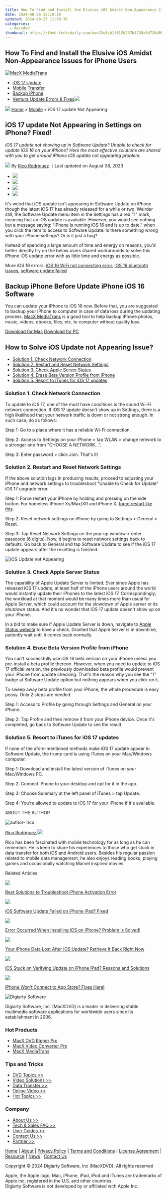 ```yaml
---
title: How To Find and Install the Elusive iOS Amidst Non-Appearance Issues for iPhone Users
date: 2024-08-26 15:19:20
updated: 2024-08-27 11:58:38
categories:
  - macxdvd
thumbnail: https://thmb.techidaily.com/eae25c8cb1f012b237b4735a8d726d09f7b30b165b0175087b89427fe82c8e76.jpg
---
```


## How To Find and Install the Elusive iOS Amidst Non-Appearance Issues for iPhone Users

[![MacX MediaTrans](https://www.macxdvd.com/mobile/../image-style/new-seo/icon10.png)](https://tools.techidaily.com/macxdvd/products/)

* [iOS 17 Update](https://tools.techidaily.com/macxdvd/products/)
* [Mobile Transfer](https://tools.techidaily.com/macxdvd/products/)
* [Backup iPhone](https://tools.techidaily.com/macxdvd/products/)
* [Ventura Update Errors & Fixes](https://tools.techidaily.com/macxdvd/products/)![](https://www.macxdvd.com/mobile/article-image/hot.gif)



![](https://www.macxdvd.com/mobile/../image-style/new-seo/icon7.png) [Home](https://tools.techidaily.com/macxdvd/products/) \> [Mobile](https://tools.techidaily.com/macxdvd/products/) \> iOS 17 update Not Appearing

## iOS 17 update Not Appearing in Settings on iPhone?  Fixed!



_iOS 17 update not showing up in Software Update? Unable to check for update iOS 16 on your iPhone? Here the most effective solutions are shared with you to get around iPhone iOS update not appearing problem._

![](https://www.macxdvd.com/mobile/../image-style/new-seo/icon6.png) By [Rico Rodriguez](https://www.linkedin.com/in/rico-rodriguez-06815a104/) ｜Last updated on August 08, 2023

* [![](https://www.macxdvd.com/mobile/../image-style/new-seo/share-fa.jpg)](https://www.facebook.com/sharer/sharer.php?u=https://www.macxdvd.com/mobile/ios-update-not-appearing-on-iphone-problem-fixed.htm)
* [![](https://www.macxdvd.com/mobile/../image-style/new-seo/share-tw.jpg)](https://twitter.com/intent/tweet?url=https://www.macxdvd.com/mobile/ios-update-not-appearing-on-iphone-problem-fixed.htm)
* [![](https://www.macxdvd.com/mobile/../image-style/new-seo/share-email.jpg)](https://www.macxdvd.com/mobile/mailto:info@example.com?&subject=&body=https://www.macxdvd.com/mobile/ios-update-not-appearing-on-iphone-problem-fixed.htm)
* [![](https://www.macxdvd.com/mobile/../image-style/new-seo/share-in.jpg)](https://www.linkedin.com/shareArticle?mini=true&url=https://www.macxdvd.com/mobile/ios-update-not-appearing-on-iphone-problem-fixed.htm&title=&summary=https://www.macxdvd.com/mobile/ios-update-not-appearing-on-iphone-problem-fixed.htm&source=)

It's weird that iOS update isn't appearing in Software Update on iPhone though the latest iOS 17 has already released for a while or two. Weirder still, the Software Update menu item in the Settings has a red "1" mark, meaning that an iOS update is available. However, you would see nothing but a message saying: "iPhone is running iOS 16 and is up to date." when you click the item to access to Software Update. Is there something wrong with your iPhone settings? Or is it just a bug?

Instead of spending a large amount of time and energy on reasons, you'd better directly try on the below users shared workarounds to solve this iPhone iOS update error with as little time and energy as possible.

More iOS 16 errors: [iOS 16 WiFi not connecting error](https://tools.techidaily.com/macxdvd/products/), [iOS 16 bluetooth issues](https://tools.techidaily.com/macxdvd/products/), [software update failed](https://tools.techidaily.com/macxdvd/products/)

## Backup iPhone Before Update iPhone iOS 16 Software

You can update your iPhone to iOS 16 now. Before that, you are suggested to backup your iPhone to computer in case of data loss during the updating process. [MacX MediaTrans](https://tools.techidaily.com/macxdvd/products/) is a good tool to help backup iPhone photos, music, videos, ebooks, files, etc. to computer without quality loss.

[Download for Mac](https://tools.techidaily.com/macxdvd/products/) [Download for PC](https://tools.techidaily.com/winxdvd/products/) 

## How to Solve iOS Update not Appearing Issue?

* [Solution 1\. Check Network Connection](https://tools.techidaily.com/macxdvd/products/)
* [Solution 2\. Restart and Reset Network Settings](https://tools.techidaily.com/macxdvd/products/)
* [Solution 3\. Check Apple Server Status](https://tools.techidaily.com/macxdvd/products/)
* [Solution 4\. Erase Beta Version Profile from iPhone](https://tools.techidaily.com/macxdvd/products/)
* [Solution 5\. Resort to iTunes for iOS 17 updates](https://tools.techidaily.com/macxdvd/products/)

### Solution 1\. Check Network Connection 

To update to iOS 17, one of the must have conditions is the sound Wi-Fi network connection. If iOS 17 update doesn't show up in Settings, there is a high likelihood that your network traffic is down or not strong enough. In such case, do as follows:

Step 1: Go to a place where it has a reliable Wi-Fi connection.

Step 2: Access to Settings on your iPhone > tap WLAN > change network to a stronger one from "CHOOSE A NETWORK...".

Step 3: Enter password > click Join. That's it!

### Solution 2\. Restart and Reset Network Settings

If the above solution lags in producing results, proceed to adjusting your iPhone and network settings to troubleshoot "Unable to Check for Update" iOS 17 upgrade error.

Step 1: Force restart your iPhone by holding and pressing on the side button. For homeless iPhone Xs/Max/XR and iPhone X, [force restart like this](http://osxdaily.com/2017/11/17/how-force-restart-iphone-x/).

 Step 2: Reset network settings on iPhone by going to Settings > General > Reset. 

 Step 3: Tap Reset Network Settings on the pop-up window > enter passcode (6 digits). Now, it begins to reset network settings back to defaults. Go back to General and tap Software Update to see if the iOS 17 update appears after the resetting is finished.

![iOS Update not Appearing](https://www.macxdvd.com/mobile/article-image/reset-network-settings.jpg) 

### Solution 3\. Check Apple Server Status

The capability of Apple Update Server is limited. Ever since Apple has released iOS 17 update, at least half of the iPhone users around the world would instantly update their iPhones to the latest iOS 17\. Correspondingly, the workload at that moment would be many times more than usual for Apple Server, which could account for the slowdown of Apple server or its shutdown status. And it's no wonder that iOS 17 update doesn't show up on your iPhone.

In a bid to make sure if Apple Update Server is down, navigate to [Apple Status website](https://www.apple.com/support/systemstatus/) to have a check. Granted that Apple Server is in downtime, patiently wait until it comes back normally. 

### Solution 4\. Erase Beta Version Profile from iPhone

You can't successfully use iOS 16 beta version on your iPhone unless you pre-install a beta profile thereon. However, when you need to update to iOS 17 official version, the previously downloaded beta profile would prevent your iPhone from update checking. That's the reason why you see the "1" badge at Software Update option but nothing appears when you click on it.

To sweep away beta profile from your iPhone, the whole procedure is easy peasy. Only 2 steps are needed. 

Step 1: Access to Profile by going through Settings and General on your iPhone.

 Step 2: Tap Profile and then remove it from your iPhone device. Once it's completed, go back to Software Update to see the result.

### Solution 5\. Resort to iTunes for iOS 17 updates

If none of the afore-mentioned methods make iOS 17 update appear in Software Update, the trump card is using iTunes on your Mac/Windows computer. 

Step 1: Download and install the latest version of iTunes on your Mac/Windows PC. 

Step 2: Connect iPhone to your desktop and opt for it in the app. 

Step 3: Choose Summary at the left panel of iTunes > tap Update. 

Step 4: You're allowed to update to iOS 17 for your iPhone if it's available.

ABOUT THE AUTHOR

![author- rico](https://www.macxdvd.com/mobile/../image-style/new-seo/rico.png) 

[Rico Rodriguez ![](https://www.macxdvd.com/mobile/../image-style/new-seo/share-in1.jpg)](https://www.linkedin.com/in/rico-rodriguez-06815a104/) 

Rico has been fascinated with mobile technology for as long as he can remember. He is keen to share his experiences to those who get stuck in data transfer for both iOS and Android users. Besides his regular passion related to mobile data management, he also enjoys reading books, playing games and occasionally watching Marvel inspired movies.



Related Articles

![](https://www.macxdvd.com/mobile/../image-style/new-seo/pic7.jpg)

[Best Solutions to Troubleshoot iPhone Activation Error](https://tools.techidaily.com/macxdvd/products/) 

![](https://www.macxdvd.com/mobile/../image-style/new-seo/pic6.jpg)

[iOS Software Update Failed on iPhone iPad? Fixed](https://tools.techidaily.com/macxdvd/products/) 

![](https://www.macxdvd.com/mobile/../image-style/new-seo/pic5.jpg)

[Error Occurred When Installing iOS on iPhone? Problem is Solved!](https://tools.techidaily.com/macxdvd/products/) 

![](https://www.macxdvd.com/mobile/../image-style/new-seo/pic4.jpg)

[Your iPhone Data Lost After iOS Update? Retrieve It Back Right Now](https://tools.techidaily.com/macxdvd/products/) 

![](https://www.macxdvd.com/mobile/../image-style/new-seo/pic3.jpg)

[iOS Stuck on Verifying Update on iPhone iPad? Reasons and Solutions](https://tools.techidaily.com/macxdvd/products/) 

![](https://www.macxdvd.com/mobile/../image-style/new-seo/pic2.jpg)

[iPhone Won't Connect to App Store? Fixes Here!](https://tools.techidaily.com/macxdvd/products/) 



![Digiarty Software](https://www.macxdvd.com/mobile/../icon/logo.png) 

Digiarty Software, Inc. (MacXDVD) is a leader in delivering stable multimedia software applications for worldwide users since its establishment in 2006.

### Hot Products

* [MacX DVD Ripper Pro](https://tools.techidaily.com/macxdvd/products/)
* [MacX Video Converter Pro](https://tools.techidaily.com/macxdvd/products/)
* [MacX MediaTrans](https://tools.techidaily.com/macxdvd/products/)

### Tips and Tricks

* [DVD Topics >>](https://tools.techidaily.com/macxdvd/products/)
* [Video Solutions >>](https://tools.techidaily.com/macxdvd/products/)
* [Data Transfer >>](https://tools.techidaily.com/macxdvd/products/)
* [Online Video >>](https://tools.techidaily.com/macxdvd/products/)
* [Hot Topics >>](https://tools.techidaily.com/macxdvd/products/)

### Company

* [About Us >>](https://tools.techidaily.com/macxdvd/products/)
* [Tech & Sales FAQ >>](https://tools.techidaily.com/macxdvd/products/)
* [User Guides >>](https://tools.techidaily.com/macxdvd/products/)
* [Contact Us >>](https://tools.techidaily.com/macxdvd/products/)
* [Partner >>](https://tools.techidaily.com/macxdvd/products/)



[Home](https://tools.techidaily.com/macxdvd/products/) | [About](https://tools.techidaily.com/macxdvd/products/) | [Privacy Policy](https://tools.techidaily.com/macxdvd/products/) | [Terms and Conditions](https://tools.techidaily.com/macxdvd/products/) | [License Agreement](https://tools.techidaily.com/macxdvd/products/) | [Resource](https://tools.techidaily.com/macxdvd/products/) | [News](https://tools.techidaily.com/macxdvd/products/) | [Contact Us](https://tools.techidaily.com/macxdvd/products/)

Copyright © 2024 Digiarty Software, Inc (MacXDVD). All rights reserved

Apple, the Apple logo, Mac, iPhone, iPad, iPod and iTunes are trademarks of Apple Inc, registered in the U.S. and other countries.  
Digiarty Software is not developed by or affiliated with Apple Inc.

<ins class="adsbygoogle"
     style="display:block"
     data-ad-format="autorelaxed"
     data-ad-client="ca-pub-7571918770474297"
     data-ad-slot="1223367746"></ins>



<ins class="adsbygoogle"
     style="display:block"
     data-ad-client="ca-pub-7571918770474297"
     data-ad-slot="8358498916"
     data-ad-format="auto"
     data-full-width-responsive="true"></ins>
